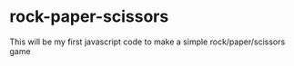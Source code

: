 # rock-paper-scissors

This will be my first javascript code to make a simple rock/paper/scissors game
